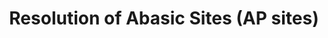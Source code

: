 ---
annotations:
- type: Pathway Ontology
  value: regulatory pathway
authors:
- ReactomeTeam
- Egonw
description: Resolution of AP sites can occur through the single nucleotide replacement
  pathway or through the multiple nucleotide patch replacement pathway, also known
  as the long-patch base excision repair (BER). Except for the APEX1-independent resolution
  of AP sites via single nucleotide base excision repair mediated by NEIL1 or NEIL2
  (Wiederhold et al. 2004, Das et al. 2006), single nucleotide and multiple-nucleotide
  patch replacement pathways are both initiated by APEX1-mediated displacement of
  DNA glycosylases and cleavage of the damaged DNA strand by APEX1 immediately 5'
  to the AP site (Wilson et al. 1995, Bennett et al. 1997, Masuda et al. 1998). The
  BER proceeds via the single nucleotide replacement when the AP (apurinic/apyrimidinic)
  deoxyribose residue at the 5' end of the APEX1-created single strand break (SSB)
  (5'dRP) can be removed by the 5'-exonuclease activity of DNA polymerase beta (POLB)
  (Bennett et al. 1997). POLB fills the created single nucleotide gap by adding a
  nucleotide complementary to the undamaged DNA strand to the 3' end of the SSB. The
  SSB is subsequently ligated by DNA ligase III (LIG3) which, in complex with XRCC1,
  is recruited to the BER site by an XRCC1-mediated interaction with POLB (Kubota
  et al. 1996). BER proceeds via the multiple-nucleotide patch replacement pathway
  when the AP residue at the 5' end of the APEX1-created SSB undergoes oxidation-related
  damage (5'ddRP) and cannot be cleaved by POLB (Klungland and Lindahl 1997). Long-patch
  BER can be completed by POLB-mediated DNA strand displacement synthesis in the presence
  of PARP1 or PARP2, FEN1 and DNA ligase I (LIG1) (Prasad et al. 2001). When the PCNA-containing
  replication complex is available, as is the case with cells in S-phase of the cell
  cycle, DNA strand displacement synthesis is catalyzed by DNA polymerase delta (POLD)
  or DNA polymerase epsilon (POLE) complexes, in the presence of PCNA, RPA, RFC, APEX1,
  FEN1 and LIG1 (Klungland and Lindahl 1997, Dianova et al. 2001). It is likely that
  the 9-1-1 repair complex composed of HUS1, RAD1 and RAD9 interacts with and coordinates
  components of BER, but the exact mechanism and timing have not been elucidated (Wang
  et al. 2004, Smirnova et al. 2005, Guan et al. 2007, Balakrishnan et al. 2009).       View
  original pathway at [http://www.reactome.org/PathwayBrowser/#DIAGRAM=73933 Reactome].
last-edited: 2021-01-25
organisms:
- Homo sapiens
redirect_from:
- /index.php/Pathway:WP3345
- /instance/WP3345
schema-jsonld:
- '@context': https://schema.org/
  '@id': https://wikipathways.github.io/pathways/WP3345.html
  '@type': Dataset
  creator:
    '@type': Organization
    name: WikiPathways
  description: Resolution of AP sites can occur through the single nucleotide replacement
    pathway or through the multiple nucleotide patch replacement pathway, also known
    as the long-patch base excision repair (BER). Except for the APEX1-independent
    resolution of AP sites via single nucleotide base excision repair mediated by
    NEIL1 or NEIL2 (Wiederhold et al. 2004, Das et al. 2006), single nucleotide and
    multiple-nucleotide patch replacement pathways are both initiated by APEX1-mediated
    displacement of DNA glycosylases and cleavage of the damaged DNA strand by APEX1
    immediately 5' to the AP site (Wilson et al. 1995, Bennett et al. 1997, Masuda
    et al. 1998). The BER proceeds via the single nucleotide replacement when the
    AP (apurinic/apyrimidinic) deoxyribose residue at the 5' end of the APEX1-created
    single strand break (SSB) (5'dRP) can be removed by the 5'-exonuclease activity
    of DNA polymerase beta (POLB) (Bennett et al. 1997). POLB fills the created single
    nucleotide gap by adding a nucleotide complementary to the undamaged DNA strand
    to the 3' end of the SSB. The SSB is subsequently ligated by DNA ligase III (LIG3)
    which, in complex with XRCC1, is recruited to the BER site by an XRCC1-mediated
    interaction with POLB (Kubota et al. 1996). BER proceeds via the multiple-nucleotide
    patch replacement pathway when the AP residue at the 5' end of the APEX1-created
    SSB undergoes oxidation-related damage (5'ddRP) and cannot be cleaved by POLB
    (Klungland and Lindahl 1997). Long-patch BER can be completed by POLB-mediated
    DNA strand displacement synthesis in the presence of PARP1 or PARP2, FEN1 and
    DNA ligase I (LIG1) (Prasad et al. 2001). When the PCNA-containing replication
    complex is available, as is the case with cells in S-phase of the cell cycle,
    DNA strand displacement synthesis is catalyzed by DNA polymerase delta (POLD)
    or DNA polymerase epsilon (POLE) complexes, in the presence of PCNA, RPA, RFC,
    APEX1, FEN1 and LIG1 (Klungland and Lindahl 1997, Dianova et al. 2001). It is
    likely that the 9-1-1 repair complex composed of HUS1, RAD1 and RAD9 interacts
    with and coordinates components of BER, but the exact mechanism and timing have
    not been elucidated (Wang et al. 2004, Smirnova et al. 2005, Guan et al. 2007,
    Balakrishnan et al. 2009).       View original pathway at [http://www.reactome.org/PathwayBrowser/#DIAGRAM=73933
    Reactome].
  keywords:
  - 'SSB-gap-dsDNA '
  - 'SSB-dsDNA '
  - ADPRHL2
  - MUTYH:AP-dsDNA
  - 'SSB(3''Pi-5''dRP)-dsDNA '
  - NEIL1,NEIL2:PNKP:POLB:LIG3:XRCC1:SSB(3'Pi)-gap-dsDNA
  - PAR-PARP1,PAR-PARP2
  - UNG-1
  - NEIL1:NEIL2:POLB:SSB(3'Pi-5'dRP)-dsDNA
  - APEX1:AP-dsDNA
  - NAM
  - 'POLE3 '
  - FEN1
  - LIG3:XRCC1
  - PARP1,PARP2 dimers
  - NEIL1,NEIL2
  - OGG1
  - APEX1:PCNA:POLD,POLE:RPA:RFC:SSB(3'poly-dNMP)-dsDNA
  - MUTYH
  - 'RPA2 '
  - LIG1:APEX1:PCNA:POLD,POLE:RPA:RFC:SSB:(3'poly-dNMP)-dsDNA
  - MPG
  - 'dsDNA '
  - APEX1:FEN1:PCNA:POLD,POLE:RPA:RFC:SSB(3'dNMP-displaced 5'ddRP)-dsDNA
  - 'POLD4 '
  - 'RFC1 '
  - SUGP
  - 'UNG-1 '
  - 'NEIL1 '
  - NAD+
  - ADP-ribose
  - poly(ADP-ribose)
  - APEX1:SSB(5'-ddRP)-dsDNA
  - 'RFC4 '
  - 'MUTYH-3 '
  - Formation
  - 'POLE '
  - 'RPA3 '
  - 'PNKP '
  - TDG
  - 'PCNA '
  - 'SSB(AP->5''-dRP)-dsDNA '
  - NEIL1,NEIL2:POLB:LIG3:XRCC1:PNKP:SSB-gap-dsDNA
  - APEX1:SSB(AP->5'-dRP)-dsDNA
  - 'POLE4 '
  - 'APEX1 '
  - PPi
  - ADP-D-ribose
  - 'MPG '
  - 'RFC5 '
  - 'SSB(3''poly-dNMP-displaced 5''ddRP-FLAP)-dsDNA '
  - POLB:SSB-gap-dsDNA
  - 'PARP2 '
  - Base-Excision
  - LIG1:POLB:dsDNA
  - 'POLE2 '
  - PAR-PARP1,PAR-PARP2:FEN1:POLB:SSB(3'poly-dNMP-displaced 5'ddRP-FLAP)-dsDNA
  - 'AP-dsDNA '
  - SMUG1
  - OGG1:AP-dsDNA
  - NEIL1,NEIL2:SSB(3'Pi-5'dRP)-dsDNA
  - 'POLD1 '
  - 'MUTYH-6 '
  - 'LIG3 '
  - 'PAR-PARP1 '
  - PNKP
  - UNG-1:AP-dsDNA
  - NTHL1
  - 5'ddRP-FLAP-ssDNA
  - 'SSB(3''poly-dNMP)-dsDNA '
  - 'MBD4 '
  - APEX1
  - 'POLD3 '
  - 'PARP1 '
  - LIG1
  - 'NEIL2 '
  - MBD4
  - 'POLD2 '
  - 'XRCC1 '
  - dimers
  - 'TDG '
  - Pi
  - NEIL1,NEIL2:AP-dsDNA
  - MBD4:CpG(AP)-dsDNA
  - NTHL1:AP-dsDNA
  - 'OGG1 '
  - LIG3:XRCC1:POLB:SSB-gap-dsDNA
  - H2O
  - LIG3:XRCC1:POLB:SSB-dsDNA
  - 'FEN1 '
  - POLB:SSB(3'poly-dNMP)-dsDNA
  - TDG:AP-dsDNA
  - 'SSB(5''-ddRP)-dsDNA '
  - APEX1:FEN1:PCNA:POLD,POLE:RPA:RFC:SSB(3'poly-dNMP-displaced 5'ddRP flap)-dsDNA
  - 'SSB(3''dNMP-displaced 5''ddRP)-dsDNA '
  - dsDNA
  - LIG1:POLB:SSB(3'poly-dNMP)-dsDNA
  - PCNA:POLD,POLE:RPA:RFC
  - 'RFC2 '
  - 'PAR-PARP2 '
  - POLB:APEX1:SSB(AP->5'-dRP)-dsDNA
  - 'NTHL1 '
  - 'SMUG1 '
  - PARP1,PARP2:FEN1:POLB:SSB(3'poly-dNMP-displaced 5'ddRP-FLAP)-dsDNA
  - LIG3:XRCC1:POLB:dsDNA
  - 'LIG1 '
  - POLB:APEX1:SSB(5'ddRP)-dsDNA
  - PARG
  - Repair, AP Site
  - NEIL1,NEIL2:POLB:SSB(3'Pi)-gap-dsDNA
  - POLB:APEX1:SSB(3'dNMP-displaced 5'ddRP)-dsDNA
  - FEN1:POLB:SSB(3'poly-dNMP-displaced 5'ddRP-FLAP)-dsDNA
  - NEIL1,NEIL2:PNKP:POLB:LIG3:XRCC1:dsDNA
  - 'RFC3 '
  - POLB
  - 'RPA1 '
  - dNTP
  - PARP1,PARP2:FEN1:POLB:SSB(3'dNMP-displaced 5'ddRP)-dsDNA
  - NEIL1,NEIL2:PNKP:POLB:LIG3:XRCC1:SSB-dsDNA
  - LIG1:APEX1:PCNA:POLD,POLE:RPA:RFC:dsDNA
  - 'SSB(3''Pi)-gap-dsDNA '
  - MPG:AP-dsDNA
  - 'POLB '
  - SMUG1:AP-dsDNA
  license: CC0
  name: Resolution of Abasic Sites (AP sites)
seo: CreativeWork
title: Resolution of Abasic Sites (AP sites)
wpid: WP3345
---